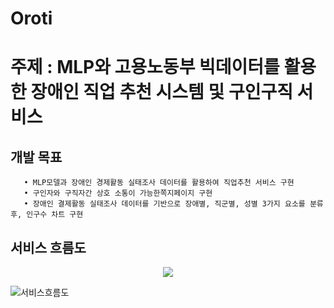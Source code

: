 # Oroti
# 주제 : MLP와 고용노동부 빅데이터를 활용한 장애인 직업 추천 시스템 및 구인구직 서비스
   ##  개발 목표
       • MLP모델과 장애인 경제활동 실태조사 데이터를 활용하여 직업추천 서비스 구현
       • 구인자와 구직자간 상호 소통이 가능한쪽지페이지 구현
       • 장애인 결제활동 실태조사 데이터를 기반으로 장애별, 직군별, 성별 3가지 요소를 분류 후, 인구수 차트 구현    
      
   ## 서비스 흐름도
   <p align="center">
  <img src="(https://github.com/2021-SMHRD-KDT-BigData-17/Oroti/assets/127484518/d9fb6dfc-eadc-40ba-9059-13282c65c68b)">
   </p>
      

![서비스흐름도](https://github.com/2021-SMHRD-KDT-BigData-17/Oroti/assets/127484518/c37efbc5-8078-48c3-afbc-e0c6e0ee4bbd)
